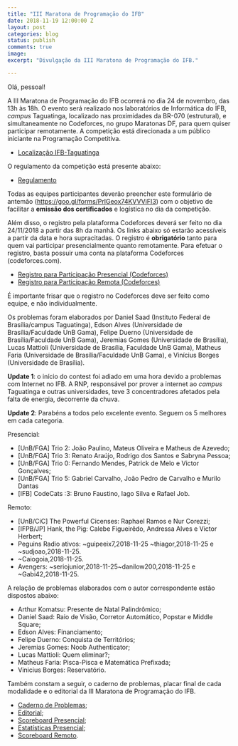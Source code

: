 ```yaml
---
title: "III Maratona de Programação do IFB"
date: 2018-11-19 12:00:00 Z
layout: post
categories: blog
status: publish
comments: true
image:
excerpt: "Divulgação da III Maratona de Programação do IFB."

---
```

Olá, pessoal!

A III Maratona de Programação do IFB ocorrerá no dia 24 de novembro, das 13h às 18h. O evento será realizado nos laboratórios de Informática do IFB, _campus_ Taguatinga, localizado nas proximidades da BR-070 (estrutural), e simultaneamente no Codeforces, no grupo Maratonas DF, para quem quiser participar remotamente. A competição está direcionada a um público iniciante na Programação Competitiva.

- [Localização IFB-Taguatinga](https://goo.gl/maps/c7h8nzGQYXG2)

O regulamento da competição está presente abaixo:

- [Regulamento]({{site.url}}/assets/3-mdp-ifb/Regulamento-3-Maratona-IFB.pdf)

Todas as equipes participantes deverão preencher este formulário de antemão (https://goo.gl/forms/PrlGeox74KVVViFI3) com o objetivo de facilitar a **emissão dos certificados** e logística no dia da competição.

Além disso, o registro pela plataforma Codeforces deverá ser feito no dia 24/11/2018 a partir das 8h da manhã. Os links abaixo só estarão acessíveis a partir da data e hora supracitadas. O registro é **obrigatório** tanto para quem vai participar presencialmente quanto remotamente. Para efetuar o registro, basta possuir uma conta na plataforma Codeforces (codeforces.com). 

- [Registro para Participação Presencial (Codeforces)](http://codeforces.com/group/btcK4I5D5f/contest/233285)
- [Registro para Participação Remota (Codeforces)](http://codeforces.com/group/btcK4I5D5f/contest/233286)

É importante frisar que o registro no Codeforces deve ser feito como equipe, e não individualmente.
 

Os problemas foram elaborados por Daniel Saad (Instituto Federal de Brasília/campus Taguatinga), Edson Alves (Universidade de Brasília/Faculdade UnB Gama), Felipe Duerno (Universidade de Brasília/Faculdade UnB Gama), Jeremias Gomes (Universidade de Brasília),   Lucas Mattioli (Universidade de Brasília, Faculdade UnB Gama), Matheus Faria (Universidade de Brasília/Faculdade UnB Gama), e Vinícius Borges (Universidade de Brasília).



**Update 1**: o início do contest foi adiado em uma hora devido a problemas com Internet no IFB. A RNP, responsável por prover a internet ao _campus_ Taguatinga e outras  universidades, teve 3 concentradores afetados pela falta de energia, decorrente da chuva.  

**Update 2**: Parabéns a todos pelo excelente evento. Seguem os 5 melhores em cada categoria.

Presencial:

- [UnB/FGA] Trio 2: João Paulino, Mateus Oliveira e Matheus de Azevedo;
- [UnB/FGA] Trio 3: Renato Araújo, Rodrigo dos Santos e Sabryna Pessoa;
- [UnB/FGA] Trio 0: Fernando Mendes, Patrick de Melo e Victor Gonçalves;
- [UnB/FGA] Trio 5: Gabriel Carvalho, João Pedro de Carvalho e Murilo Dantas
- [IFB] CodeCats :3: Bruno Faustino, Iago Silva e Rafael Job.

Remoto: 

- [UnB/CiC] The Powerful Cicenses: Raphael Ramos e  Nur Corezzi;
- [IFPB/JP] Hank, the Pig: Calebe Figueirêdo, Andressa Alves e Victor Herbert;
- Peguins Radio ativos: ~guipeeix7,2018-11-25 ~thiagor,2018-11-25 e ~sudjoao,2018-11-25.
- ~Caiogoia,2018-11-25. 
- Avengers: ~seriojunior,2018-11-25~danilow200,2018-11-25 e ~Gabi42,2018-11-25.

A relação de problemas elaborados com o autor correspondente estão dispostos abaixo:

- Arthur Komatsu: Presente de Natal Palindrômico;
- Daniel Saad: Raio de Visão, Corretor Automático, Popstar e Middle Square;
- Edson Alves: Financiamento;
- Felipe Duerno: Conquista de Territórios;
- Jeremias Gomes: Noob Authenticator;
- Lucas Mattioli: Quem eliminar?;
- Matheus Faria: Pisca-Pisca e Matemática Prefixada;
- Vinicius Borges: Reservatório.

Também constam a seguir, o caderno de problemas, placar final de cada modalidade  e o editorial da III Maratona de Programação do IFB.

- [Caderno de Problemas](https://danielsaad.com/maratona/assets/3-mdp-ifb/Maratona.pdf);
- [Editorial](https://danielsaad.com/maratona/assets/3-mdp-ifb/Tutoriais.pdf);
- [Scoreboard Presencial](https://danielsaad.com/maratona/assets/3-mdp-ifb/scoreboard.pdf); 
- [Estatísticas Presencial](https://danielsaad.com/maratona/assets/3-mdp-ifb/statistics.pdf); 
- [Scoreboard Remoto](https://danielsaad.com/maratona/assets/3-mdp-ifb/scoreboard-cf.pdf).